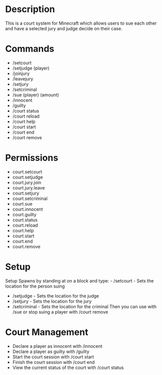# Description
This is a court system for Minecraft which allows users to sue each other and have a selected jury and judge decide on their case.

# Commands
- /setcourt
- /setjudge (player)
- /joinjury
- /leavejury
- /setjury
- /setcriminal
- /sue (player) (amount)
- /innocent
- /guilty
- /court status
- /court reload
- /court help
- /court start
- /court end
- /court remove

# Permissions
- court.setcourt
- court.setjudge
- court.jury.join
- court.jury.leave
- court.setjury
- court.setcriminal
- court.sue
- court.innocent
- court.guilty
- court.status
- court.reload
- court.help
- court.start
- court.end
- court.remove

# Setup
Setup Spawns by standing at on a block and type: - /setcourt - Sets the location for the person suing
- /setjudge - Sets the location for the judge
- /setjury - Sets the location for the jury
- /setcriminal - Sets the location for the criminal
Then you can use with /sue or stop suing a player with /court remove

# Court Management
- Declare a player as innocent with /innocent
- Declare a player as guilty with /guilty
- Start the court session with /court start
- Finish the court session with /court end
- View the current status of the court with /court status
